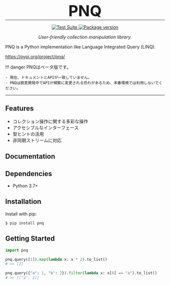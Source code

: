 <h1 align="center" style="font-size: 3rem; margin: -15px 0">
PNQ
</h1>

---

<div align="center">
<p>
<a href="https://github.com/sasano8/pnq/actions">
    <img src="https://github.com/sasano8/pnq/actions/workflows/test.yml/badge.svg" alt="Test Suite">
</a>
<a href="https://pypi.org/project/pnq/">
    <img src="https://badge.fury.io/py/pnq.svg" alt="Package version">
</a>
</p>

<em>User-friendly collection manipulation library.</em>
</div>

PNQ is a Python implementation like Language Integrated Query (LINQ).

https://pypi.org/project/pnq/

!!! danger
    PNQはベータ版です。

    - 現在、ドキュメントとAPIが一致していません。
    - PNQは鋭意開発中でAPIが頻繁に変更される恐れがあるため、本番環境では利用しないでください。

---



## Features

- コレクション操作に関する多彩な操作
- アクセシブルなインターフェース
- 型ヒントの活用
- 非同期ストリームに対応

## Documentation



## Dependencies

- Python 3.7+

## Installation

Install with pip:

```shell
$ pip install pnq
```

## Getting Started

```python
import pnq

pnq.query([1]).map(lambda x: x * 2).to_list()
# >> [2]

pnq.query({"a": 1, "b": 2}).filter(lambda x: x[0] == "a").to_list()
# >> [("a", 1)]

```
